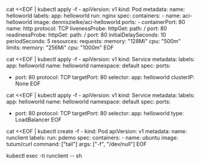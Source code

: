 cat <<EOF | kubectl apply -f -
apiVersion: v1
kind: Pod
metadata:
  name: helloworld
  labels:
    app: helloworld
    run: nginx
spec:
  containers:
    - name: aci-helloworld
      image: denniszielke/aci-helloworld
      ports:
        - containerPort: 80
          name: http
          protocol: TCP
      livenessProbe:
        httpGet:
          path: /
          port: 80
      readinessProbe:
        httpGet:
          path: /
          port: 80
        initialDelaySeconds: 10
        periodSeconds: 5
      resources:
        requests:
          memory: "128Mi"
          cpu: "500m"
        limits:
          memory: "256Mi"
          cpu: "1000m"
EOF

cat <<EOF | kubectl apply -f -
apiVersion: v1
kind: Service
metadata:
  labels:
    app: helloworld
  name: helloworld
  namespace: default
spec:
  ports:
  - port: 80
    protocol: TCP
    targetPort: 80
  selector:
    app: helloworld
  clusterIP: None
EOF

cat <<EOF | kubectl apply -f -
apiVersion: v1
kind: Service
metadata:
  labels:
    app: helloworld
  name: helloworld
  namespace: default
spec:
  ports:
  - port: 80
    protocol: TCP
    targetPort: 80
  selector:
    app: helloworld
  type: LoadBalancer
EOF


cat <<EOF | kubectl create -f -
kind: Pod
apiVersion: v1
metadata:
  name: runclient
  labels:
    run: pdemo
spec:
  containers:
    - name: ubuntu
      image: tutum/curl
      command: ["tail"]
      args: ["-f", "/dev/null"]
EOF

kubectl exec -ti runclient -- sh